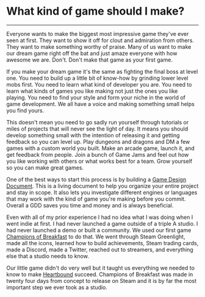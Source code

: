 # What kind of game should I make?
---

Everyone wants to make the biggest most impressive game they've ever seen at first. They want to show it off for clout and admiration from others. They want to make something worthy of praise. Many of us want to make our dream game right off the bat and just amaze everyone with how awesome we are. Don't. Don't make that game as your first game.

If you make your dream game it's the same as fighting the final boss at level one. You need to build up a little bit of know-how by grinding lower level mobs first. You need to learn what kind of developer you are. You need to learn what kinds of games you like making not just the ones you like playing. You need to find your style and form your niche in the world of game development. We all have a voice and making something small helps you find yours.

This doesn't mean you need to go sadly run yourself through tutorials or miles of projects that will never see the light of day. It means you should develop something small with the intention of releasing it and getting feedback so you can level up. Play dungeons and dragons and DM a few games with a custom world you built. Make an arcade game, launch it, and get feedback from people. Join a bunch of Game Jams and feel out how you like working with others or what works best for a team. Grow yourself so you can make great games.

One of the best ways to start this process is by building a [Game Design Document](https://docs.google.com/document/d/1Vl7BMvzUOhbunJrI_X1gUc6x-LAp3aaBiPwHUf27B70). This is a living document to help you organize your entire project and stay in scope. It also lets you investigate different engines or languages that may work with the kind of game you're making before you commit. Overall a GDD saves you time and money and is always beneficial.

Even with all of my prior experience I had no idea what I was doing when I went indie at first. I had never launched a game outside of a triple A studio. I had never launched a demo or built a community. We used our first game [Champions of Breakfast](https://store.steampowered.com/app/454380/Champions_of_Breakfast/) to do that. We went through Steam Greenlight, made all the icons, learned how to build achievements, Steam trading cards, made a Discord, made a Twitter, reached out to streamers, and everything else that a studio needs to know.

Our little game didn't do very well but it taught us everything we needed to know to make [Heartbound](https://store.steampowered.com/app/567380/Heartbound/) succeed. Champions of Breakfast was made in twenty four days from concept to release on Steam and it is by far the most important step we ever took as a studio.